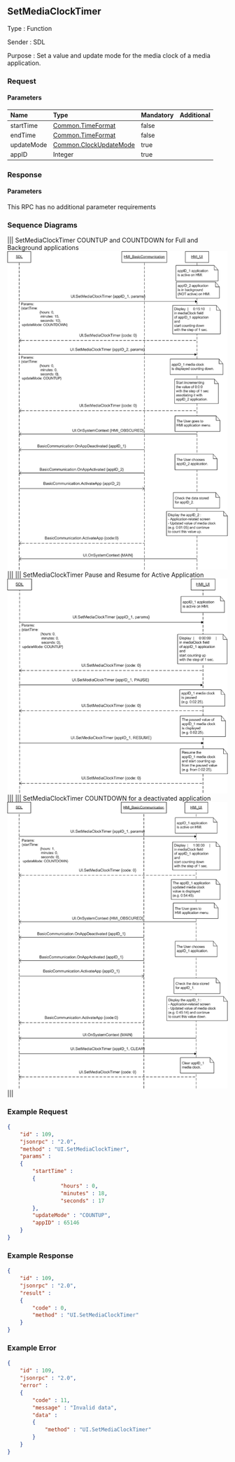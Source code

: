 ## SetMediaClockTimer

Type
: Function

Sender
: SDL

Purpose
: Set a value and update mode for the media clock of a media application.

### Request

#### Parameters

|Name|Type|Mandatory|Additional|
|:---|:---|:--------|:---------|
|startTime|[Common.TimeFormat](../../Common/Structs/index.md#timeformat)|false||
|endTime|[Common.TimeFormat](../../Common/Structs/index.md#timeformat)|false||
|updateMode|[Common.ClockUpdateMode](../../Common/Enums/index.md#clockupdatemode)|true||
|appID|Integer|true||

### Response

#### Parameters

This RPC has no additional parameter requirements

### Sequence Diagrams
|||
SetMediaClockTimer COUNTUP and COUNTDOWN for Full and Background applications
![SetMediaClockTimer](./assets/SetMediaClockTimerUpDownFullBackground.png)
|||
|||
SetMediaClockTimer Pause and Resume for Active Application
![SetMediaClockTimer](./assets/SetMediaClockTimerPauseResumeActive.png)
|||
|||
SetMediaClockTimer COUNTDOWN for a deactivated application
![SetMediaClockTimer](./assets/SetMediaClockTimerDownDeactivate.png)
|||

### Example Request

```json
{
	"id" : 109,
	"jsonrpc" : "2.0",
	"method" : "UI.SetMediaClockTimer",
	"params" :
	{
		"startTime" :
		{
				 "hours" : 0,
				 "minutes" : 18,
				 "seconds" : 17
		},
		"updateMode" : "COUNTUP",
		"appID" : 65146
	}
}
```
### Example Response

```json
{
	"id" : 109,
	"jsonrpc" : "2.0",
	"result" :
	{
		"code" : 0,
		"method" : "UI.SetMediaClockTimer"
	}
}
```

### Example Error

```json
{
	"id" : 109,
	"jsonrpc" : "2.0",
	"error" :
	{
		"code" : 11,
		"message" : "Invalid data",
		"data" :
		{
			"method" : "UI.SetMediaClockTimer"
		}
	}
}
```
